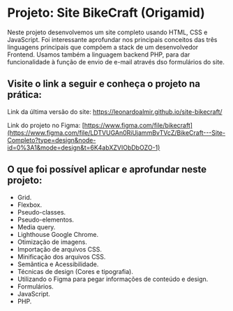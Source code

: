 # Projeto: Site BikeCraft (Origamid)

Neste projeto desenvolvemos um site completo usando HTML, CSS e JavaScript. Foi interessante aprofundar nos principais conceitos  das três linguagens principais que compõem a stack de um desenvolvedor Frontend. Usamos também a linguagem backend PHP, para dar funcionalidade à função de envio de e-mail através dso formulários do site.

## Visite o link a seguir e conheça o projeto na prática:

Link da última versão do site:
https://leonardoalmir.github.io/site-bikecraft/

Link do projeto no Figma:
[https://www.figma.com/file/bikecraft](https://www.figma.com/file/LDTVUGAn0RiUjammBvTVcZ/BikeCraft---Site-Completo?type=design&node-id=0%3A1&mode=design&t=6K4abXZVIObDbOZO-1)

## O que foi possível aplicar e aprofundar neste projeto:

- Grid.
- Flexbox.
- Pseudo-classes.
- Pseudo-elementos.
- Media query.
- Lighthouse Google Chrome.
- Otimização de imagens.
- Importação de arquivos CSS.
- Minificação dos arquivos CSS.
- Semãntica e Acessibilidade.
- Técnicas de design (Cores e tipografia).
- Utilizando o Figma para pegar informações de conteúdo e design.
- Formulários.
- JavaScript.
- PHP.
